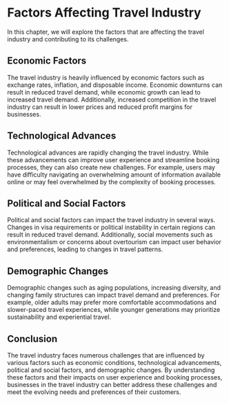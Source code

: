 Factors Affecting Travel Industry
===========================================================================

In this chapter, we will explore the factors that are affecting the travel industry and contributing to its challenges.

Economic Factors
----------------

The travel industry is heavily influenced by economic factors such as exchange rates, inflation, and disposable income. Economic downturns can result in reduced travel demand, while economic growth can lead to increased travel demand. Additionally, increased competition in the travel industry can result in lower prices and reduced profit margins for businesses.

Technological Advances
----------------------

Technological advances are rapidly changing the travel industry. While these advancements can improve user experience and streamline booking processes, they can also create new challenges. For example, users may have difficulty navigating an overwhelming amount of information available online or may feel overwhelmed by the complexity of booking processes.

Political and Social Factors
----------------------------

Political and social factors can impact the travel industry in several ways. Changes in visa requirements or political instability in certain regions can result in reduced travel demand. Additionally, social movements such as environmentalism or concerns about overtourism can impact user behavior and preferences, leading to changes in travel patterns.

Demographic Changes
-------------------

Demographic changes such as aging populations, increasing diversity, and changing family structures can impact travel demand and preferences. For example, older adults may prefer more comfortable accommodations and slower-paced travel experiences, while younger generations may prioritize sustainability and experiential travel.

Conclusion
----------

The travel industry faces numerous challenges that are influenced by various factors such as economic conditions, technological advancements, political and social factors, and demographic changes. By understanding these factors and their impacts on user experience and booking processes, businesses in the travel industry can better address these challenges and meet the evolving needs and preferences of their customers.
